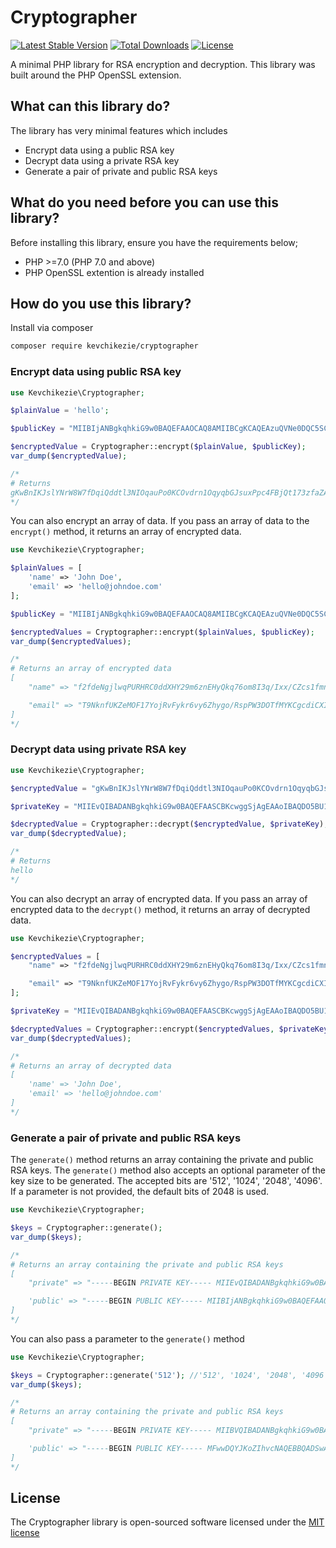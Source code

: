 # Cryptographer

[![Latest Stable Version](http://poser.pugx.org/kevchikezie/cryptographer/v)](https://packagist.org/packages/kevchikezie/cryptographer)
[![Total Downloads](http://poser.pugx.org/kevchikezie/cryptographer/downloads)](https://packagist.org/packages/kevchikezie/cryptographer)
[![License](http://poser.pugx.org/kevchikezie/cryptographer/license)](https://packagist.org/packages/kevchikezie/cryptographer)

A minimal PHP library for RSA encryption and decryption. This library was built 
around the PHP OpenSSL extension.

## What can this library do?
The library has very minimal features which includes
- Encrypt data using a public RSA key 
- Decrypt data using a private RSA key 
- Generate a pair of private and public RSA keys 

## What do you need before you can use this library?
Before installing this library, ensure you have the requirements below;
- PHP >=7.0 (PHP 7.0 and above)
- PHP OpenSSL extention is already installed

## How do you use this library?
Install via composer
```bash
composer require kevchikezie/cryptographer
```

### Encrypt data using public RSA key

```php
use Kevchikezie\Cryptographer;

$plainValue = 'hello';

$publicKey = "MIIBIjANBgkqhkiG9w0BAQEFAAOCAQ8AMIIBCgKCAQEAzuQVNe0DQC5SCh31fsSa fki5Q7wCHN6LGEnPu9BRV6lX0SrLcGwyHuIOPGrGEDYkgqjAZmh1aMy1yh48WiyJ KUrPvkFx0SNIOjr8zkBCsiCLxsmO8W7+ESDrhejE/B1qtaEKOIjaa012/d5hbt+W QDQBoFy8w4uWrrg9z4iQPpNd5w/sfkOwM4jB2zQ0beEo7yR1+n6iMN4NKmleJseZ er9BLnpT65mDkBoLaWvQVAphknd9pzKymkukf0cA1BqRBeC8z3sGG7fyCdvhNnSV H3GNEsNl/QtCCEedV30xdJtTYMErD+5uwLv2JtGfnhV8SO/FJck1aU4V+hoRIvO1 rwIDAQAB";

$encryptedValue = Cryptographer::encrypt($plainValue, $publicKey);
var_dump($encryptedValue);

/*
# Returns
gKwBnIKJslYNrW8W7fDqiQddtl3NIOqauPo0KCOvdrn1OqyqbGJsuxPpc4FBjQt173zfaZAKduBehbYUVhZ83pobRXTo/HjWJv6mmftHkU1SqI47krNjIgBylVWv295G11nxGZH6eKGqdVuF5pVDGFUUZcRQhY/AM0tbfTfnqLMIDS12KE7rPVlRymLLGeereknXsLf7AmhYD8GIVwI/ozey4eOfXyn/Rf44xa2gruFdzTusHB64WNOY1YX/mjFTpPSSqRG5mMnw3bL4DKNC2fEB/Y0fx6F4xGCepXcuMV+otmaHLt+jaPnTJBJSmJAHHKaWsrM/H7Wvm+ayY3Y/Ww==
*/
```

You can also encrypt an array of data. If you pass an array of data to the 
`encrypt()` method, it returns an array of encrypted data.

```php
use Kevchikezie\Cryptographer;

$plainValues = [
	'name' => 'John Doe', 
	'email' => 'hello@johndoe.com'
];

$publicKey = "MIIBIjANBgkqhkiG9w0BAQEFAAOCAQ8AMIIBCgKCAQEAzuQVNe0DQC5SCh31fsSa fki5Q7wCHN6LGEnPu9BRV6lX0SrLcGwyHuIOPGrGEDYkgqjAZmh1aMy1yh48WiyJ KUrPvkFx0SNIOjr8zkBCsiCLxsmO8W7+ESDrhejE/B1qtaEKOIjaa012/d5hbt+W QDQBoFy8w4uWrrg9z4iQPpNd5w/sfkOwM4jB2zQ0beEo7yR1+n6iMN4NKmleJseZ er9BLnpT65mDkBoLaWvQVAphknd9pzKymkukf0cA1BqRBeC8z3sGG7fyCdvhNnSV H3GNEsNl/QtCCEedV30xdJtTYMErD+5uwLv2JtGfnhV8SO/FJck1aU4V+hoRIvO1 rwIDAQAB";

$encryptedValues = Cryptographer::encrypt($plainValues, $publicKey);
var_dump($encryptedValues);

/*
# Returns an array of encrypted data
[
	"name" => "f2fdeNgjlwqPURHRC0ddXHY29m6znEHyQkq76om8I3q/Ixx/CZcs1fmnuPRalVE9kYLG9RfP2cixo+wGTVNHWm5kR0dGVQ9rX0LdsKbe/VmVZSF40qZdszJJ90AN3+DXU+iMb6Zm4/zogwRI4IgmnVI6G1cGbHR7AKHycOY7DBxrMnkfc65zEpi0Vhhq/V7XZJ/KZy6SicSt0nWgoIrj6xjYM9UiejRQuxNobtJ+E15ypXqvyD276FTaouXQD3yyQ0brYAaFPh00jwGyV8hcRzmSo33fOHm8QBNtSScAKRDR42Vfmy29GQbeVjZNz7ObEL43QovAbtDiOwRt2noXTQ==", 

	"email" => "T9NknfUKZeMOF17YojRvFykr6vy6Zhygo/RspPW3DOTfMYKCgcdiCXIhv+jBMY/jSZDOyD8XZKx0Co3/Kc4KFMPkhNC/3mBDmXwUNL0msavs11HVtonpFnchggkjGd2Y3xjfkSXG2Ah585AGg8h+/YVrsxqWCOMMOxRwueHREycDSai6pQcbQBuHGYUpHrxIA7vWS03ygvQyHVu+84D5BUy3Bh0D0ix3qi9qP/+26fUK2OmH7cLMHUAilS2tZ05zLVO1LIZaMc+fUTMth2YmADYFcd2JzNuawMjm+qVkWYhcUvSqDWx2g6Sh4E2151YMDQ+aENlfnsTXVrvUxxpkyQ==" 
]
*/
```


### Decrypt data using private RSA key

```php
use Kevchikezie\Cryptographer;

$encryptedValue = "gKwBnIKJslYNrW8W7fDqiQddtl3NIOqauPo0KCOvdrn1OqyqbGJsuxPpc4FBjQt173zfaZAKduBehbYUVhZ83pobRXTo/HjWJv6mmftHkU1SqI47krNjIgBylVWv295G11nxGZH6eKGqdVuF5pVDGFUUZcRQhY/AM0tbfTfnqLMIDS12KE7rPVlRymLLGeereknXsLf7AmhYD8GIVwI/ozey4eOfXyn/Rf44xa2gruFdzTusHB64WNOY1YX/mjFTpPSSqRG5mMnw3bL4DKNC2fEB/Y0fx6F4xGCepXcuMV+otmaHLt+jaPnTJBJSmJAHHKaWsrM/H7Wvm+ayY3Y/Ww==";

$privateKey = "MIIEvQIBADANBgkqhkiG9w0BAQEFAASCBKcwggSjAgEAAoIBAQDO5BU17QNALlIK HfV+xJp+SLlDvAIc3osYSc+70FFXqVfRKstwbDIe4g48asYQNiSCqMBmaHVozLXK HjxaLIkpSs++QXHRI0g6OvzOQEKyIIvGyY7xbv4RIOuF6MT8HWq1oQo4iNprTXb9 3mFu35ZANAGgXLzDi5auuD3PiJA+k13nD+x+Q7AziMHbNDRt4SjvJHX6fqIw3g0q aV4mx5l6v0EuelPrmYOQGgtpa9BUCmGSd32nMrKaS6R/RwDUGpEF4LzPewYbt/IJ 2+E2dJUfcY0Sw2X9C0IIR51XfTF0m1NgwSsP7m7Au/Ym0Z+eFXxI78UlyTVpThX6 GhEi87WvAgMBAAECggEAXaRQkWLgiMkuatPajPExuBz0ddr/3c9Ah9LIyopkdtf4 Hn1PLWhbWy0YInJ1iVroNZdp1jBLjA6z7XK4AFyODHmHA+cdO/rLM0gFqtjdF0Cx 41zRbSe+qUQMNkT/+9jYtrLYLHSM3+plBE0GLqfWmuKvJcUzzxI8NoK/v1Jhb2B1 pWuTlQE5XNFXBqFQyMUcKuPWQaX0iiy20L7szajQfMTEyJfWB5wWgtqhjWD90+zI SufNXi3Qis+U2kmbjp6CoEdgTPsYLGfWgLyI+AEsH2w6HaxG9A6DuELZW2YaYBwp pqy6ngmlK46JTMkitJxogTcC4XaXVLemIqWI/Pca2QKBgQDwZjTyyX5Y04S6W6RC sMTWMW0De4gRHtVFnrn3ZF6hH86pf9UGmq05N+3HG1qXpzXthKDByGstauSr56qT aq2FcYiFNWCpU7OS3tuccx3YO072rNONws9oFWRafUFIL8N0gaqy3y9QK02U27ms ziGRzjZ+CX9IBSU3O8F9VIPmdQKBgQDcUTJxexRA4CS43jmRoZS5i4Ojbx/wSYZZ opMs90y40p0bZy6ANrHPgpkgK31bZTyIWux0NF1CDa7CuSCITUPIIISAtvEkk50p u6K11RKk0yXPgXAuHPbn7oh9vBfWrW3QrRA6LxHs2rNJEvDxqqtD5qZKU1QhTLqG TEGs/m3PEwKBgCUvGfeH1SQ2K2yL6j9qije7U2pbfDNxunlXUNqESuLPQa8UF8Y6 vJqCHSRUBdI5Se0gO6Fdt75Br3crkUXWFVrzsbMxC2+Fg9wu3nc3kyE0I0Wie+KM hHpL/MbGYwegY7IssFOUlAPpfsmMpw6kn6qm4+Tg4TApo5UEiCwzm2dVAoGBAKif vOv+N9Ivu+uCqq077ojUrzw3oUpX++w+8kZIQQB0sqp2nrCjLBSW8HwezSNWqK30 aWXHbllP/6Ip7yxjdq2FteSOIKLOGEwIwNBK9KoSsa3Qc/vXT2LUvsL9Y4F728EL tI/T1vRhrzcOuDs/VTXzIvNgM9QI1fpUAzBUy9bhAoGAfhnLkZZKppYOVuprwOO4 mvgv4H9JatHGn0BA3fXJNdKdzC0jVDwWQKukPSU7zXzRNMPkXSHVI9QsgQjrAkFd dY1JALe+Rj1qN0Cn4b6Jz01q9Nl2kti/pxJH8YjIml5gNvQokL/8yohco0V5tk16 vnX+E9I9EdcGiAGGpWq83rQ=";

$decryptedValue = Cryptographer::decrypt($encryptedValue, $privateKey);
var_dump($decryptedValue);

/*
# Returns
hello
*/
```

You can also decrypt an array of encrypted data. If you pass an array of 
encrypted data to the `decrypt()` method, it returns an array of decrypted data.

```php
use Kevchikezie\Cryptographer;

$encryptedValues = [
	"name" => "f2fdeNgjlwqPURHRC0ddXHY29m6znEHyQkq76om8I3q/Ixx/CZcs1fmnuPRalVE9kYLG9RfP2cixo+wGTVNHWm5kR0dGVQ9rX0LdsKbe/VmVZSF40qZdszJJ90AN3+DXU+iMb6Zm4/zogwRI4IgmnVI6G1cGbHR7AKHycOY7DBxrMnkfc65zEpi0Vhhq/V7XZJ/KZy6SicSt0nWgoIrj6xjYM9UiejRQuxNobtJ+E15ypXqvyD276FTaouXQD3yyQ0brYAaFPh00jwGyV8hcRzmSo33fOHm8QBNtSScAKRDR42Vfmy29GQbeVjZNz7ObEL43QovAbtDiOwRt2noXTQ==", 

	"email" => "T9NknfUKZeMOF17YojRvFykr6vy6Zhygo/RspPW3DOTfMYKCgcdiCXIhv+jBMY/jSZDOyD8XZKx0Co3/Kc4KFMPkhNC/3mBDmXwUNL0msavs11HVtonpFnchggkjGd2Y3xjfkSXG2Ah585AGg8h+/YVrsxqWCOMMOxRwueHREycDSai6pQcbQBuHGYUpHrxIA7vWS03ygvQyHVu+84D5BUy3Bh0D0ix3qi9qP/+26fUK2OmH7cLMHUAilS2tZ05zLVO1LIZaMc+fUTMth2YmADYFcd2JzNuawMjm+qVkWYhcUvSqDWx2g6Sh4E2151YMDQ+aENlfnsTXVrvUxxpkyQ==" 
];

$privateKey = "MIIEvQIBADANBgkqhkiG9w0BAQEFAASCBKcwggSjAgEAAoIBAQDO5BU17QNALlIK HfV+xJp+SLlDvAIc3osYSc+70FFXqVfRKstwbDIe4g48asYQNiSCqMBmaHVozLXK HjxaLIkpSs++QXHRI0g6OvzOQEKyIIvGyY7xbv4RIOuF6MT8HWq1oQo4iNprTXb9 3mFu35ZANAGgXLzDi5auuD3PiJA+k13nD+x+Q7AziMHbNDRt4SjvJHX6fqIw3g0q aV4mx5l6v0EuelPrmYOQGgtpa9BUCmGSd32nMrKaS6R/RwDUGpEF4LzPewYbt/IJ 2+E2dJUfcY0Sw2X9C0IIR51XfTF0m1NgwSsP7m7Au/Ym0Z+eFXxI78UlyTVpThX6 GhEi87WvAgMBAAECggEAXaRQkWLgiMkuatPajPExuBz0ddr/3c9Ah9LIyopkdtf4 Hn1PLWhbWy0YInJ1iVroNZdp1jBLjA6z7XK4AFyODHmHA+cdO/rLM0gFqtjdF0Cx 41zRbSe+qUQMNkT/+9jYtrLYLHSM3+plBE0GLqfWmuKvJcUzzxI8NoK/v1Jhb2B1 pWuTlQE5XNFXBqFQyMUcKuPWQaX0iiy20L7szajQfMTEyJfWB5wWgtqhjWD90+zI SufNXi3Qis+U2kmbjp6CoEdgTPsYLGfWgLyI+AEsH2w6HaxG9A6DuELZW2YaYBwp pqy6ngmlK46JTMkitJxogTcC4XaXVLemIqWI/Pca2QKBgQDwZjTyyX5Y04S6W6RC sMTWMW0De4gRHtVFnrn3ZF6hH86pf9UGmq05N+3HG1qXpzXthKDByGstauSr56qT aq2FcYiFNWCpU7OS3tuccx3YO072rNONws9oFWRafUFIL8N0gaqy3y9QK02U27ms ziGRzjZ+CX9IBSU3O8F9VIPmdQKBgQDcUTJxexRA4CS43jmRoZS5i4Ojbx/wSYZZ opMs90y40p0bZy6ANrHPgpkgK31bZTyIWux0NF1CDa7CuSCITUPIIISAtvEkk50p u6K11RKk0yXPgXAuHPbn7oh9vBfWrW3QrRA6LxHs2rNJEvDxqqtD5qZKU1QhTLqG TEGs/m3PEwKBgCUvGfeH1SQ2K2yL6j9qije7U2pbfDNxunlXUNqESuLPQa8UF8Y6 vJqCHSRUBdI5Se0gO6Fdt75Br3crkUXWFVrzsbMxC2+Fg9wu3nc3kyE0I0Wie+KM hHpL/MbGYwegY7IssFOUlAPpfsmMpw6kn6qm4+Tg4TApo5UEiCwzm2dVAoGBAKif vOv+N9Ivu+uCqq077ojUrzw3oUpX++w+8kZIQQB0sqp2nrCjLBSW8HwezSNWqK30 aWXHbllP/6Ip7yxjdq2FteSOIKLOGEwIwNBK9KoSsa3Qc/vXT2LUvsL9Y4F728EL tI/T1vRhrzcOuDs/VTXzIvNgM9QI1fpUAzBUy9bhAoGAfhnLkZZKppYOVuprwOO4 mvgv4H9JatHGn0BA3fXJNdKdzC0jVDwWQKukPSU7zXzRNMPkXSHVI9QsgQjrAkFd dY1JALe+Rj1qN0Cn4b6Jz01q9Nl2kti/pxJH8YjIml5gNvQokL/8yohco0V5tk16 vnX+E9I9EdcGiAGGpWq83rQ=";

$decryptedValues = Cryptographer::encrypt($encryptedValues, $privateKey);
var_dump($decryptedValues);

/*
# Returns an array of decrypted data
[
	'name' => 'John Doe', 
	'email' => 'hello@johndoe.com'
]
*/
```

### Generate a pair of private and public RSA keys
The `generate()` method returns an array containing the private and public RSA 
keys. The `generate()` method also accepts an optional parameter of the key size 
to be generated. The accepted bits are '512', '1024', '2048', '4096'. 
If a parameter is not provided, the default bits of 2048 is used.

```php
use Kevchikezie\Cryptographer;

$keys = Cryptographer::generate();
var_dump($keys);

/*
# Returns an array containing the private and public RSA keys
[
	"private" => "-----BEGIN PRIVATE KEY----- MIIEvQIBADANBgkqhkiG9w0BAQEFAASCBKcwggSjAgEAAoIBAQDD+qw31M0e5Gfa kgeR/ezMRF+EOMhmXQuAyr7oXksfzAHmDPLJLKtsg8cp6ToGuZ8uEzrqer5t7rLy m90EtKTvWtV7vg3Tk/lySXTMOUiOOAttms4Re5/nd5Oees7n7YDbHQ0cVEwhrFbf k4J0nV7SnUFV/RFTpgBOHDpFlT6zsJWLI7QPfjzCbza2YzSiuna4zn0xsjJCf23I XwXmehy+VBl8YGuyPJPxqiPMkd2HLNvc97SfSTi+0O5Y4UXBeDuuKAq/b8P80MM5 JD3/x6rH+wYGUJ3XJYwg+4yRnqpm/q16p9qLloVz9jR/8Cb1z06c3rB5eaKnlGbP w08uZKoRAgMBAAECggEAWrl57mK6DnoIRdviW0hkze89FJXA1/ps79Nr62BzgKXN nzURU+Y0+YhLs/A/J4vYz9ihJplp/LRK7RsQhzQlQpUXTTCfb/oJuUmeI0jFeOkj CTtn+Bn13Y6yrOQHUsDVLRpWzm2LzO7eTKQZ+Wg81F1uOKNt2P55F6/jngDIRSBC 3fQTdg3o6664T2FlWjcKjBSwZhNIMehSRkpj2h6wKwDNNvFbX0Lw167Bj0Zu7sDN cymQJu/EyXBhNG7C4fyvnCPKkI705H71mnTd99HO0ZeTOo52lM0y6c7hegSxFbBe Er7rB1gGKaA0IWd70FKYf/lIlEodZsJE9nD6+hmCAQKBgQD2B3dtdrbmz5KIiP1P ktUYH87i/yHYv7/MEwXzEshLIbk+YDvAGguTpm2QLa+jyzGKnAghKIytxtJrIkxE NDtmU8oG82bMmh5X0QkVGz2ZTkgMBkV373yWBKKMFmTIMzF6uSjSXXHkHvLmQDsG JQRqTgdc6VguBt3TIN1UvroXoQKBgQDL6/EM3xbY2b7EjdRtGkEmx4Pa8bQqpyvF dqGYyLh9peDl1A1/NsOIyA3/No535TZBR+WmepOSARbELcgR8L3yR6X+SuD7voDj Q8SmYpRSzqy75T9CiGN6Gya1hxAsfLXaNOk5078byXzdhUyA99K9m0hbY3zmjvq1 IBgp8ya8cQKBgQDMe6wxWMfv0noR7PnM11cxc856MF8rTUPWE8GQI/5BI8hZJZbD tWIF1/+cI7ylwE5uy/ydwpwaGvPsg1csINV12RJC8K5yQ24QwvZvinKKJtwO0m+O nYfJEBUhpcMh+hqXy6k4Ht54IZj08lGca8vdpvjLqk3WA3L+9YO/2b3FwQKBgGWO BSgB2iD4n9bHQ2lqT9P+PJ5HDRDI3DWk1Ol/3NFGUPBkYKxgG5T8/GuDQgRXtGNi aO410VQ/EpV0r1Sv7gjAwdwYcl8tCocj8sViBrgOkVup2Y1K2y+uYeK5dsaQ/QfE nfnciCpQd8ziW61Gvj8LHEfXDhbMUfLuHtqVa08hAoGAT9buuqRIwSISxhoJCUPW /P3lhTvMKu35tvzf9y2MkEbXuorTo9vP+TXRJJCBX1o4Krg+Cw814lFs6RfnxC3q kbjBBwQ+d2UomnNZkbzpAJj3VWpn72ClYkzmHSWjMDDVO1BVFvCDt+IlTe0tk7/J zEWFkqltl736ZF6gGGneU0U= -----END PRIVATE KEY----- ", 

	'public' => "-----BEGIN PUBLIC KEY----- MIIBIjANBgkqhkiG9w0BAQEFAAOCAQ8AMIIBCgKCAQEAw/qsN9TNHuRn2pIHkf3s zERfhDjIZl0LgMq+6F5LH8wB5gzyySyrbIPHKek6BrmfLhM66nq+be6y8pvdBLSk 71rVe74N05P5ckl0zDlIjjgLbZrOEXuf53eTnnrO5+2A2x0NHFRMIaxW35OCdJ1e 0p1BVf0RU6YAThw6RZU+s7CViyO0D348wm82tmM0orp2uM59MbIyQn9tyF8F5noc vlQZfGBrsjyT8aojzJHdhyzb3Pe0n0k4vtDuWOFFwXg7rigKv2/D/NDDOSQ9/8eq x/sGBlCd1yWMIPuMkZ6qZv6teqfai5aFc/Y0f/Am9c9OnN6weXmip5Rmz8NPLmSq EQIDAQAB -----END PUBLIC KEY----- "
]
*/
```

You can also pass a parameter to the `generate()` method

```php
use Kevchikezie\Cryptographer;

$keys = Cryptographer::generate('512'); //'512', '1024', '2048', '4096'
var_dump($keys);

/*
# Returns an array containing the private and public RSA keys
[
	"private" => "-----BEGIN PRIVATE KEY----- MIIBVQIBADANBgkqhkiG9w0BAQEFAASCAT8wggE7AgEAAkEAt9jKfaObXteXGEZY 8BwOjw5vTsERVe89BC5miQeNb8EdSsj6YMTRBz0gojDvwQOlDjQTykVPTyEI4kz3 Kixt+QIDAQABAkAnFpLG77gjDBd1888JDg4SYHFN/0KeUMVaVDs8uzxZHAvDFUio GBPEVgGsfrAwaX3aGFU34zVHVi1VIo5GSVwBAiEA3vSM7Gp7m1om3U15AUrQfgva udNejyHIhHkyslslljkCIQDTGF/GboBBdqwbhvqAD4Eeo5THt3jmRXXTwUFNbZ+V wQIgYNO4OBxuniNi6Y1x1dvV/EfNsBJZ6LN1UAMKv2bSRhECIQCrDt5Vmye9ZKAU 8m09ptK39FDVAj0rRHA1ty3mw4WFQQIhAMKRYiOaU+NLIoGmIi4jgOZ1zpa+iel3 yfzQ7Pmp6rUY -----END PRIVATE KEY----- ", 

	'public' => "-----BEGIN PUBLIC KEY----- MFwwDQYJKoZIhvcNAQEBBQADSwAwSAJBALfYyn2jm17XlxhGWPAcDo8Ob07BEVXv PQQuZokHjW/BHUrI+mDE0Qc9IKIw78EDpQ40E8pFT08hCOJM9yosbfkCAwEAAQ== -----END PUBLIC KEY----- "
]
*/
```

## License
The Cryptographer library is open-sourced software licensed under the 
[MIT license](https://opensource.org/licenses/MIT)
